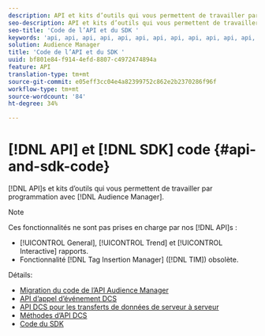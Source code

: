 ```yaml
---
description: API et kits d’outils qui vous permettent de travailler par programmation avec l’Audience Manager.
seo-description: API et kits d’outils qui vous permettent de travailler par programmation avec l’Audience Manager.
seo-title: 'Code de l’API et du SDK '
keywords: 'api, api, api, api, api, api, api, api, api, api, api, api, api '
solution: Audience Manager
title: 'Code de l’API et du SDK '
uuid: bf801e84-f914-4efd-8807-c4972474894a
feature: API
translation-type: tm+mt
source-git-commit: e05eff3cc04e4a82399752c862e2b2370286f96f
workflow-type: tm+mt
source-wordcount: '84'
ht-degree: 34%

---
```



# [!DNL API] et  [!DNL SDK] code  {#api-and-sdk-code}

[!DNL API]s et kits d’outils qui vous permettent de travailler par programmation avec  [!DNL Audience Manager].

>[!NOTE]
>
>Ces fonctionnalités ne sont pas prises en charge par nos [!DNL API]s :
>
>* [!UICONTROL General],  [!UICONTROL Trend] et  [!UICONTROL Interactive] rapports.
>* Fonctionnalité [!DNL Tag Insertion Manager] ([!DNL TIM]) obsolète.


Détails:

* [Migration du code de l’API Audience Manager](api-swagger-migration.md)
* [API d’appel d’événement DCS](dcs-intro/dcs-event-calls/dcs-event-calls.md)
* [API DCS pour les transferts de données de serveur à serveur](dcs-intro/dcs-s2s/dcs-s2s.md)
* [Méthodes d’API DCS](dcs-intro/dcs-api-reference/dcs-api-methods.md)
* [Code du SDK](/help/using/api/aam-sdk.md)

